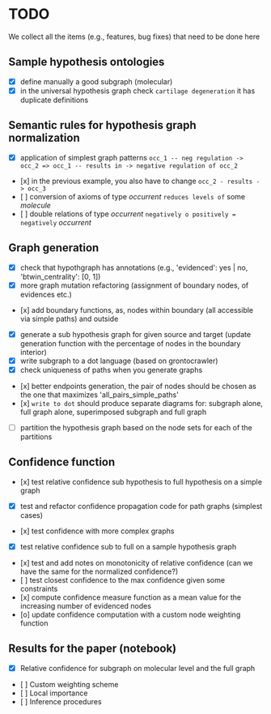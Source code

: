 # TODO

We collect all the items (e.g., features, bug fixes) that need to be done here

## Sample hypothesis ontologies

* [x] define manually a good subgraph (molecular)
* [x] in the universal hypothesis graph check `cartilage degeneration` it has duplicate definitions

## Semantic rules for hypothesis graph normalization

* [x] application of simplest graph patterns `occ_1 -- neg regulation -> occ_2 => occ_1 -- results in -> negative regulation of occ_2`
* [x] in the previous example, you also have to change `occ_2 - results -> occ_3`
* [ ] conversion of axioms of type *occurrent* `reduces levels of` some *molecule*
* [ ] double relations of type *occurrent* `negatively o positively = negatively` *occurrent*

## Graph generation

* [x] check that hypothgraph has annotations (e.g., 'evidenced': yes | no, 'btwin_centrality': [0, 1])
* [x] more graph mutation refactoring (assignment of boundary nodes, of evidences etc.)
* [x] add boundary functions, as, nodes within boundary (all accessible via simple paths) and outside
* [x] generate a sub hypothesis graph for given source and target (update generation function with the percentage of nodes in the boundary interior)
* [x] write subgraph to a dot language (based on grontocrawler)
* [x] check uniqueness of paths when you generate graphs
* [x] better endpoints generation, the pair of nodes should be chosen as the one that maximizes 'all_pairs_simple_paths'
* [x] `write to dot` should produce separate diagrams for: subgraph alone, full graph alone, superimposed subgraph and full graph
* [ ] partition the hypothesis graph based on the node sets for each of the partitions

## Confidence function

* [x] test relative confidence sub hypothesis to full hypothesis on a simple graph
* [x] test and refactor confidence propagation code for path graphs (simplest cases)
* [x] test confidence with more complex graphs
* [x] test relative confidence sub to full on a sample hypothesis graph
* [x] test and add notes on monotonicity of relative confidence (can we have the same for the normalized confidence?)
* [ ] test closest confidence to the max confidence given some constraints
* [x] compute confidence measure function as a mean value for the increasing number of evidenced nodes
* [o] update confidence computation with a custom node weighting function 

## Results for the paper (notebook)

* [x] Relative confidence for subgraph on molecular level and the full graph
* [ ] Custom weighting scheme
* [ ] Local importance
* [ ] Inference procedures
